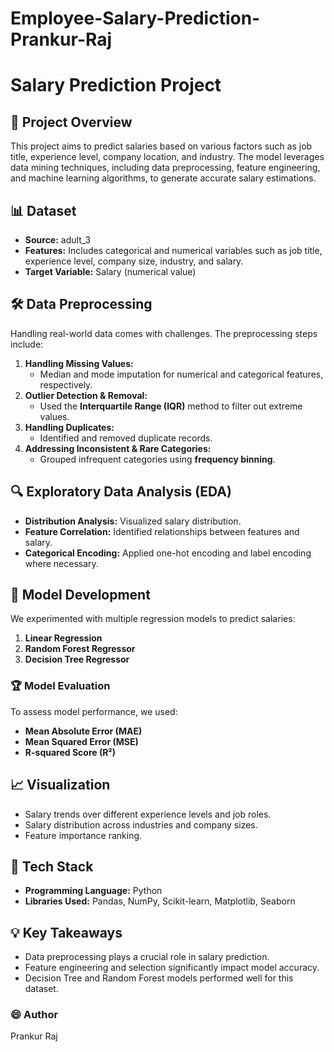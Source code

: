 # Employee-Salary-Prediction-Prankur-Raj
# Salary Prediction Project

## 📌 Project Overview
This project aims to predict salaries based on various factors such as job title, experience level, company location, and industry. The model leverages data mining techniques, including data preprocessing, feature engineering, and machine learning algorithms, to generate accurate salary estimations.

## 📊 Dataset
- **Source:**  adult_3
- **Features:** Includes categorical and numerical variables such as job title, experience level, company size, industry, and salary.
- **Target Variable:** Salary (numerical value)

## 🛠 Data Preprocessing
Handling real-world data comes with challenges. The preprocessing steps include:
1. **Handling Missing Values:**
   - Median and mode imputation for numerical and categorical features, respectively.
2. **Outlier Detection & Removal:**
   - Used the **Interquartile Range (IQR)** method to filter out extreme values.
3. **Handling Duplicates:**
   - Identified and removed duplicate records.
4. **Addressing Inconsistent & Rare Categories:**
   - Grouped infrequent categories using **frequency binning**.

## 🔍 Exploratory Data Analysis (EDA)
- **Distribution Analysis:** Visualized salary distribution.
- **Feature Correlation:** Identified relationships between features and salary.
- **Categorical Encoding:** Applied one-hot encoding and label encoding where necessary.

## 🚀 Model Development
We experimented with multiple regression models to predict salaries:
1. **Linear Regression**
2. **Random Forest Regressor**
3. **Decision Tree Regressor**

### 🏆 Model Evaluation
To assess model performance, we used:
- **Mean Absolute Error (MAE)**
- **Mean Squared Error (MSE)**
- **R-squared Score (R²)**

## 📈 Visualization
- Salary trends over different experience levels and job roles.
- Salary distribution across industries and company sizes.
- Feature importance ranking.

## 🔧 Tech Stack
- **Programming Language:** Python
- **Libraries Used:** Pandas, NumPy, Scikit-learn, Matplotlib, Seaborn

## 💡 Key Takeaways
- Data preprocessing plays a crucial role in salary prediction.
- Feature engineering and selection significantly impact model accuracy.
- Decision Tree and Random Forest models performed well for this dataset.

### 😄 Author
Prankur Raj

